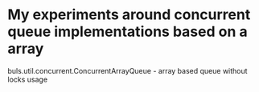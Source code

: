 My experiments around concurrent queue implementations based on a array
===============
buls.util.concurrent.ConcurrentArrayQueue - array based queue without locks usage
